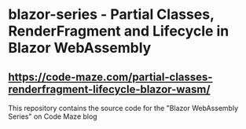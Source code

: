 # blazor-series - Partial Classes, RenderFragment and Lifecycle in Blazor WebAssembly
## https://code-maze.com/partial-classes-renderfragment-lifecycle-blazor-wasm/
This repository contains the source code for the "Blazor WebAssembly Series" on Code Maze blog
